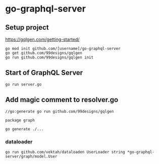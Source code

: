 # go-graphql-server

## Setup project

https://gqlgen.com/getting-started/

```shell
go mod init github.com/[username]/go-graphql-server
go get github.com/99designs/gqlgen
go run github.com/99designs/gqlgen init
```

## Start of GraphQL Server

```shell
go run server.go
```

## Add magic comment to resolver.go

```golang
//go:generate go run github.com/99designs/gqlgen

package graph
```

```shell
go generate ./...
```

### dataloader

```shell
go run github.com/vektah/dataloaden UserLoader string *go-graphql-server/graph/model.User
```
